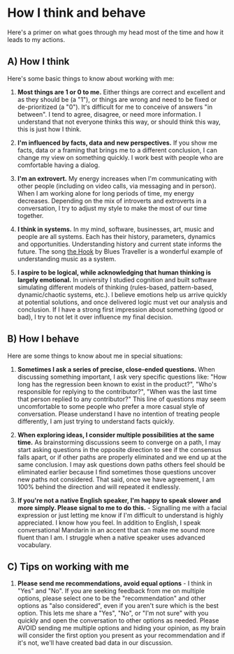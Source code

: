 # How I think and behave

Here's a primer on what goes through my head most of the time and how it leads to my actions.
 
## A) How I think 

Here's some basic things to know about working with me: 

1. **Most things are 1 or 0 to me.** Either things are correct and excellent and as they should be (a "1"), or things are wrong and need to be fixed or de-prioritized (a "0"). It's difficult for me to conceive of answers "in between". I tend to agree, disagree, or need more information. I understand that not everyone thinks this way, or should think this way, this is just how I think. 

2. **I'm influenced by facts, data and new perspectives.** If you show me facts, data or a framing that brings me to a different conclusion, I can change my view on something quickly. I work best with people who are comfortable having a dialog. 

3. **I'm an extrovert.** My energy increases when I'm communicating with other people (including on video calls, via messaging and in person). When I am working alone for long periods of time, my energy decreases. Depending on the mix of introverts and extroverts in a conversation, I try to adjust my style to make the most of our time together.

4. **I think in systems.** In my mind, software, businesses, art, music and people are all systems. Each has their history, parameters, dynamics and opportunities. Understanding history and current state informs the future. The song [the Hook](http://www.avclub.com/article/why-hook-by-blues-traveler-is-actually-a-pretty-ge-83392) by Blues Traveller is a wonderful example of understanding music as a system. 

5. **I aspire to be logical, while acknowledging that human thinking is largely emotional.** In university I studied cognition and built software simulating different models of thinking (rules-based, pattern-based, dynamic/chaotic systems, etc.). I believe emotions help us arrive quickly at potential solutions, and once delivered logic must vet our analysis and conclusion. If I have a strong first impression about something (good or bad), I try to not let it over influence my final decision. 

## B) How I behave

Here are some things to know about me in special situations: 

1. **Sometimes I ask a series of precise, close-ended questions.** When discussing something important, I ask very specific questions like: "How long has the regression been known to exist in the product?", "Who's responsible for replying to the contributor?", "When was the last time that person replied to any contributor?" This line of questions may seem uncomfortable to some people who prefer a more casual style of conversation. Please understand I have no intention of treating people differently, I am just trying to understand facts quickly. 

2. **When exploring ideas, I consider multiple possibilities at the same time.** As brainstorming discussions seem to converge on a path, I may start asking questions in the opposite direction to see if the consensus falls apart, or if other paths are properly eliminated and we end up at the same conclusion. I may ask questions down paths others feel should be eliminated earlier because I find sometimes those questions uncover new paths not considered. That said, once we have agreement, I am 100% behind the direction and will repeated it endlessly.

3. **If you're not a native English speaker, I'm happy to speak slower and more simply. Please signal to me to do this.** - Signalling me with a facial expression or just letting me know if I'm difficult to understand is highly appreciated. I know how you feel. In addition to English, I speak conversational Mandarin in an accent that can make me sound more fluent than I am. I struggle when a native speaker uses advanced vocabulary.

## C) Tips on working with me

1. **Please send me recommendations, avoid equal options** - I think in "Yes" and "No". If you are seeking feedback from me on multiple options, please select one to be the "recommendation" and other options as "also considered", even if you aren't sure which is the best option. This lets me share a "Yes", "No", or "I'm not sure" with you quickly and open the conversation to other options as needed. Please AVOID sending me multiple options and hiding your opinion, as my brain will consider the first option you present as your recommendation and if it's not, we'll have created bad data in our discussion. 
